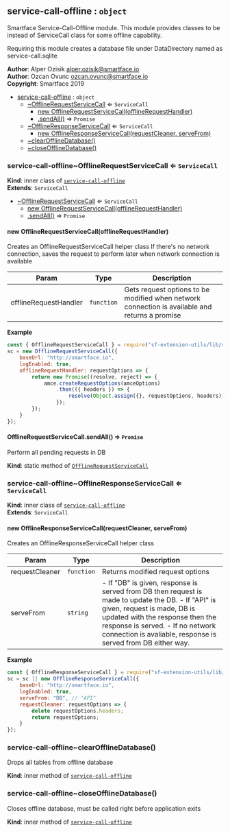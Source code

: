 <a name="module_service-call-offline"></a>

## service-call-offline : <code>object</code>
Smartface Service-Call-Offline module.
This module provides classes to be instead of ServiceCall class for some offline capability.

Requiring this module creates a database file under DataDirectory named as service-call.sqlite

**Author**: Alper Ozisik <alper.ozisik@smartface.io>  
**Author**: Ozcan Ovunc <ozcan.ovunc@smartface.io>  
**Copyright**: Smartface 2019  

* [service-call-offline](#module_service-call-offline) : <code>object</code>
    * [~OfflineRequestServiceCall](#module_service-call-offline..OfflineRequestServiceCall) ⇐ <code>ServiceCall</code>
        * [new OfflineRequestServiceCall(offlineRequestHandler)](#new_module_service-call-offline..OfflineRequestServiceCall_new)
        * [.sendAll()](#module_service-call-offline..OfflineRequestServiceCall.sendAll) ⇒ <code>Promise</code>
    * [~OfflineResponseServiceCall](#module_service-call-offline..OfflineResponseServiceCall) ⇐ <code>ServiceCall</code>
        * [new OfflineResponseServiceCall(requestCleaner, serveFrom)](#new_module_service-call-offline..OfflineResponseServiceCall_new)
    * [~clearOfflineDatabase()](#module_service-call-offline..clearOfflineDatabase)
    * [~closeOfflineDatabase()](#module_service-call-offline..closeOfflineDatabase)

<a name="module_service-call-offline..OfflineRequestServiceCall"></a>

### service-call-offline~OfflineRequestServiceCall ⇐ <code>ServiceCall</code>
**Kind**: inner class of [<code>service-call-offline</code>](#module_service-call-offline)  
**Extends**: <code>ServiceCall</code>  

* [~OfflineRequestServiceCall](#module_service-call-offline..OfflineRequestServiceCall) ⇐ <code>ServiceCall</code>
    * [new OfflineRequestServiceCall(offlineRequestHandler)](#new_module_service-call-offline..OfflineRequestServiceCall_new)
    * [.sendAll()](#module_service-call-offline..OfflineRequestServiceCall.sendAll) ⇒ <code>Promise</code>

<a name="new_module_service-call-offline..OfflineRequestServiceCall_new"></a>

#### new OfflineRequestServiceCall(offlineRequestHandler)
Creates an OfflineRequestServiceCall helper class
If there's no network connection, saves the request to perform later when 
network connection is available


| Param | Type | Description |
| --- | --- | --- |
| offlineRequestHandler | <code>function</code> | Gets request options to be modified  when network connection is available and returns a promise |

**Example**  
```js
const { OfflineRequestServiceCall } = require("sf-extension-utils/lib/service-call-offline");
sc = new OfflineRequestServiceCall({
    baseUrl: "http://smartface.io",
    logEnabled: true,
    offlineRequestHandler: requestOptions => {
        return new Promise((resolve, reject) => {
            amce.createRequestOptions(amceOptions)
                .then(({ headers }) => {
                    resolve(Object.assign({}, requestOptions, headers));
                });
        });
    }
});
```
<a name="module_service-call-offline..OfflineRequestServiceCall.sendAll"></a>

#### OfflineRequestServiceCall.sendAll() ⇒ <code>Promise</code>
Perform all pending requests in DB

**Kind**: static method of [<code>OfflineRequestServiceCall</code>](#module_service-call-offline..OfflineRequestServiceCall)  
<a name="module_service-call-offline..OfflineResponseServiceCall"></a>

### service-call-offline~OfflineResponseServiceCall ⇐ <code>ServiceCall</code>
**Kind**: inner class of [<code>service-call-offline</code>](#module_service-call-offline)  
**Extends**: <code>ServiceCall</code>  
<a name="new_module_service-call-offline..OfflineResponseServiceCall_new"></a>

#### new OfflineResponseServiceCall(requestCleaner, serveFrom)
Creates an OfflineResponseServiceCall helper class


| Param | Type | Description |
| --- | --- | --- |
| requestCleaner | <code>function</code> | Returns modified request options |
| serveFrom | <code>string</code> | - If "DB" is given, response is served from DB  then request is made to update the DB. - If "API" is given, request is made,  DB is updated with the response then the response is served. - If no network  connection is avaliable, response is served from DB either way. |

**Example**  
```js
const { OfflineResponseServiceCall } = require("sf-extension-utils/lib/service-call-offline");
sc = sc || new OfflineResponseServiceCall({
    baseUrl: "http://smartface.io",
    logEnabled: true,
    serveFrom: "DB", // "API"
    requestCleaner: requestOptions => {
        delete requestOptions.headers;
        return requestOptions;
    }
});     
```
<a name="module_service-call-offline..clearOfflineDatabase"></a>

### service-call-offline~clearOfflineDatabase()
Drops all tables from offline database

**Kind**: inner method of [<code>service-call-offline</code>](#module_service-call-offline)  
<a name="module_service-call-offline..closeOfflineDatabase"></a>

### service-call-offline~closeOfflineDatabase()
Closes offline database, must be called right before application exits

**Kind**: inner method of [<code>service-call-offline</code>](#module_service-call-offline)  
